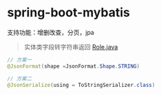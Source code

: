 # spring-boot-mybatis
支持功能：增删改查，分页，jpa

> 实体类字段转字符串返回 [Role.java](src%2Fmain%2Fjava%2Fcom%2Fexample%2Fspringbootmybatis%2Fentity%2FRole.java)
````java
// 方案一
@JsonFormat(shape =JsonFormat.Shape.STRING)

// 方案二
@JsonSerialize(using = ToStringSerializer.class)
````

